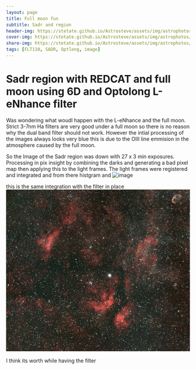 ```yaml
---
layout: page
title: Full moon fun 
subtitle: Sadr and region
header-img: https://stetate.github.io/Astrosteve/assets/img/astrophotos/SADR.jpg
cover-img: https://stetate.github.io/Astrosteve/assets/img/astrophotos/SADR.jpg
share-img: https://stetate.github.io/Astrosteve/assets/img/astrophotos/SADR.jpg
tags: [FLT110, SADR, Optlong, image]
---
```

# Sadr region with REDCAT and full moon using 6D and Optolong L-eNhance filter

Was wondering what woudl happen with the L-eNhance and the full moon. Strict 3-7nm Ha filters are very good under a full 
moon so there is no reason why the dual band filter should not work. However the intial processing of the images always looks very blue this is due to the OIII line emmision in the atmosphere caused by the full moon. 

So the Image of the Sadr region was down with 27 x 3 min exposures. Processing in pix insight by combining the darks and generating a bad pixel map then applying this to the light frames. 
The light frames were registered and integrated and from there histgram and 
![image][filter]

this is the same integration with the filter in place 
![image][longfilter]


I think its worth while having the filter

[longfilter]:../assets/img/astrophotos/SADR.jpg
[filter]:../assets/img/astrophotos/Sadr_RedCat6D.jpg
